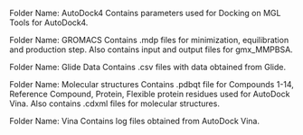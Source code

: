 Folder Name: AutoDock4
   Contains parameters used for Docking on MGL Tools for AutoDock4.

Folder Name: GROMACS
   Contains .mdp files for minimization, equilibration and production step. Also contains input and output files for gmx_MMPBSA.

Folder Name: Glide Data
   Contains .csv files with data obtained from Glide.

Folder Name: Molecular structures
   Contains .pdbqt file for Compounds 1-14, Reference Compound, Protein, Flexible protein residues used for AutoDock Vina. Also contains .cdxml files for molecular structures. 

Folder Name: Vina
   Contains log files obtained from AutoDock Vina.
